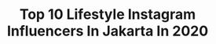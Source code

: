 ---
title: Top 10 Lifestyle Instagram Influencers In Jakarta In 2020
description: >-
  Find top lifestyle Instagram influencers in Jakarta in 2020. Most popular hashtags: #dirumahaja #parfummutahir #fibrefirst #dailydetox.
platform: Instagram
profiles:
  - username: "onihoironi"
    fullname: >-
      Travel & Lifestyle | Jakarta
    location: "Indonesia"
    followers: 25929
    engagement: 184
    commentsToLikes: 0.143712
    id: ck0vybx2l37zl0i19at00lylk
    verified: false
    hashtags: "#sekotong, #rice, #nusapenida, #kelingkingbeach"
  - username: "agathaa.christie"
    fullname: >-
      𝐀𝐆𝐀𝐓𝐇𝐀 𝐂𝐇𝐑𝐈𝐒𝐓𝐈𝐄
    location: "Indonesia"
    followers: 24366
    engagement: 585
    commentsToLikes: 0.079660
    id: ck8t2a9fpypp20j78z7w8s4if
    verified: false
    hashtags: "#thruntuksemua, #iwearcottaclaire, #esokbersamakose, #aleenlook"
  - username: "tarigansilangit_"
    fullname: >-
      ᗪᕼT
    location: "Indonesia"
    followers: 31786
    engagement: 207
    commentsToLikes: 0.036986
    id: ck136ovqx7jac0i19sdfonvnu
    verified: false
    hashtags: "#karonese, #serudirumah, #tiktokvideo, #jakartaspot"
  - username: "kepinhelmy"
    fullname: >-
      KEPIN HELMY - Hotel Reviewer
    location: "Indonesia"
    followers: 71146
    engagement: 152
    commentsToLikes: 0.141243
    id: ck5hlvduykxn00i118tdwxcri
    verified: false
    hashtags: "#accor, #archipelago, #personaltrainer, #healthy"
  - username: "sidneyjaury"
    fullname: >-
      Sidney Jaury
    location: "Indonesia"
    followers: 4093
    engagement: 1220
    commentsToLikes: 0.089539
    id: ck5zskh9iyo4s0i14xwftp1uf
    verified: false
    hashtags: "#happiestplaceonearth, #trulyblessed, #classof2019, #naganaganaga"
  - username: "riyardiarisman"
    fullname: >-
      Lifestyle Blogger - Jakarta 🇮🇩
    location: "Indonesia"
    followers: 21483
    engagement: 225
    commentsToLikes: 0.107766
    id: ck9wd30todugp0j782aqx6vum
    verified: false
    hashtags: "#chiangmai, #songkranfestival, #songkran2019, #cookfromhome"
  - username: "chelsyalaurent"
    fullname: >-
      Chelsya Laurent
    location: "Indonesia"
    followers: 83019
    engagement: 614
    commentsToLikes: 0.011700
    id: ck5q846n34cnm0i11dou0pfek
    verified: false
    hashtags: "#brushchallenge, #passthebrush, #pengencatrambut, #lemparkapaschallenge"
  - username: "kurniakun18"
    fullname: >-
      KURNIA KUN
    location: "Indonesia"
    followers: 44428
    engagement: 276
    commentsToLikes: 0.106037
    id: ck9wp9yew8f9v0j781as0h154
    verified: false
    hashtags: "#parfummutahir, #mencegahvirus, #automaticwatch, #goodmorning"
  - username: "ayladimitri"
    fullname: >-
      Ayla Dimitri
    location: "Indonesia"
    followers: 333634
    engagement: 167
    commentsToLikes: 0.008610
    id: ck0ucv27uhrj90i19p7t5gwek
    verified: true
    hashtags: "#vivov19, #dirumahaja, #sensitiveexpertbypepsodent, #joysparksbeauty"
  - username: "ann.grigorievaa"
    fullname: >-
      Anka
    location: "Indonesia"
    followers: 5383
    engagement: 763
    commentsToLikes: 0.030819
    id: ck5heoex7tz2s0i112lwxk2ul
    verified: false
    hashtags: "#kuta, #kievtoday, #kievlife, #indonesia"
---